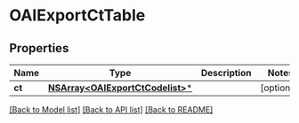 # OAIExportCtTable

## Properties
Name | Type | Description | Notes
------------ | ------------- | ------------- | -------------
**ct** | [**NSArray&lt;OAIExportCtCodelist&gt;***](OAIExportCtCodelist.md) |  | [optional] 

[[Back to Model list]](../README.md#documentation-for-models) [[Back to API list]](../README.md#documentation-for-api-endpoints) [[Back to README]](../README.md)


